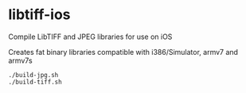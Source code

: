 libtiff-ios
===========

Compile LibTIFF and JPEG libraries for use on iOS

Creates fat binary libraries compatible with i386/Simulator, armv7 and armv7s 


    ./build-jpg.sh
    ./build-tiff.sh
